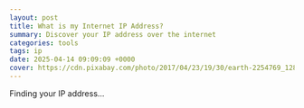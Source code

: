 ```yaml
---
layout: post
title: What is my Internet IP Address?
summary: Discover your IP address over the internet
categories: tools
tags: ip
date: 2025-04-14 09:09:09 +0000
cover: https://cdn.pixabay.com/photo/2017/04/23/19/30/earth-2254769_1280.jpg
---
```


<div id="ipaddress">Finding your IP address...</div>

<script>
	window.addEventListener('load', async function(){
		try{
			const response = await fetch("https://api.ipify.org/?format=json");
			var data = await response.json();
			document.getElementById("ipaddress").innerHTML = "<span style='font-size:26px; font-weight:bold'>" + data.ip + "</span><br>Your IP address";
		}
		catch(err){
			document.getElementById("ipaddress").innerText = "Timeout, Please refresh and try again.";
		}
	});
</script>
